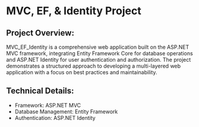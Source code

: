 # MVC, EF, & Identity Project
## Project Overview:
MVC_EF_Identity is a comprehensive web application built on the ASP.NET MVC framework, integrating Entity Framework Core for database operations and ASP.NET Identity for user authentication and authorization. The project demonstrates a structured approach to developing a multi-layered web application with a focus on best practices and maintainability.

## Technical Details:

* Framework: ASP.NET MVC
* Database Management: Entity Framework
* Authentication: ASP.NET Identity
